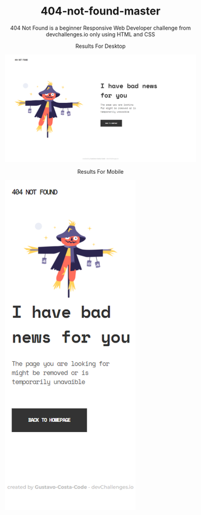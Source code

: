 <h1 align="center">404-not-found-master</h1>
<p align="center">404 Not Found is a beginner Responsive Web Developer challenge from devchallenges.io only using HTML and CSS</p>
<p align="center"> Results For Desktop </p>
<img src="Results/404 results desktop.png">
<p align="center"> Results For Mobile </p>
<img src="Results/404 results mobile.png">
